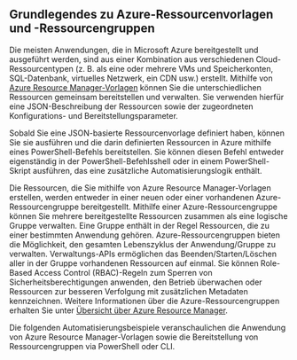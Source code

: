 ## Grundlegendes zu Azure-Ressourcenvorlagen und -Ressourcengruppen

Die meisten Anwendungen, die in Microsoft Azure bereitgestellt und ausgeführt werden, sind aus einer Kombination aus verschiedenen Cloud-Ressourcentypen (z. B. als eine oder mehrere VMs und Speicherkonten, SQL-Datenbank, virtuelles Netzwerk, ein CDN usw.) erstellt. Mithilfe von [Azure Resource Manager-Vorlagen](https://msdn.microsoft.com/library/azure/dn835138.aspx) können Sie die unterschiedlichen Ressourcen gemeinsam bereitstellen und verwalten. Sie verwenden hierfür eine JSON-Beschreibung der Ressourcen sowie der zugeordneten Konfigurations- und Bereitstellungsparameter.

Sobald Sie eine JSON-basierte Ressourcenvorlage definiert haben, können Sie sie ausführen und die darin definierten Ressourcen in Azure mithilfe eines PowerShell-Befehls bereitstellen. Sie können diesen Befehl entweder eigenständig in der PowerShell-Befehlsshell oder in einem PowerShell-Skript ausführen, das eine zusätzliche Automatisierungslogik enthält.

Die Ressourcen, die Sie mithilfe von Azure Resource Manager-Vorlagen erstellen, werden entweder in einer neuen oder einer vorhandenen Azure-Ressourcengruppe bereitgestellt. Mithilfe einer Azure-Ressourcengruppe können Sie mehrere bereitgestellte Ressourcen zusammen als eine logische Gruppe verwalten. Eine Gruppe enthält in der Regel Ressourcen, die zu einer bestimmten Anwendung gehören. Azure-Ressourcengruppen bieten die Möglichkeit, den gesamten Lebenszyklus der Anwendung/Gruppe zu verwalten. Verwaltungs-APIs ermöglichen das Beenden/Starten/Löschen aller in der Gruppe vorhandenen Ressourcen auf einmal. Sie können Role-Based Access Control (RBAC)-Regeln zum Sperren von Sicherheitsberechtigungen anwenden, den Betrieb überwachen oder Ressourcen zur besseren Verfolgung mit zusätzlichen Metadaten kennzeichnen. Weitere Informationen über die Azure-Ressourcengruppen erhalten Sie unter [Übersicht über Azure Resource Manager](https://azure.microsoft.com/documentation/articles/resource-group-overview/).

Die folgenden Automatisierungsbeispiele veranschaulichen die Anwendung von Azure Resource Manager-Vorlagen sowie die Bereitstellung von Ressourcengruppen via PowerShell oder CLI.

<!---HONumber=August15_HO6-->